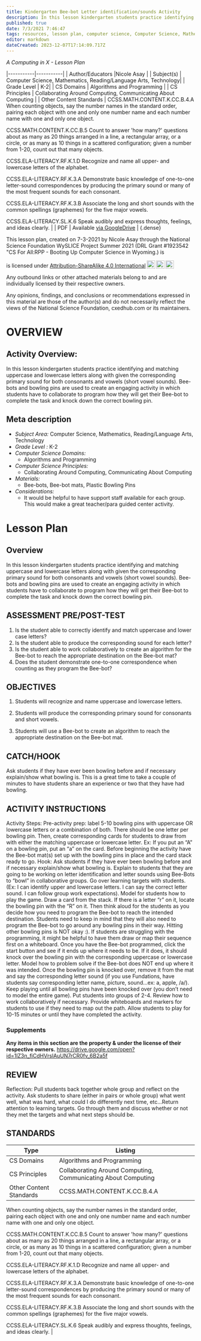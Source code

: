 ```yaml
---
title: Kindergarten Bee-bot Letter identification/sounds Activity
description: In this lesson kindergarten students practice identifying and matching uppercase and lowercase letters along with given the corresponding primary sound for both consonants and vowels (short vowel sounds). Bee-bots and bowling pins are used to create an engaging activity in which students have to collaborate to program how they will get their Bee-bot to complete the task and knock down the correct bowling pin.
published: true
date: 7/3/2021 7:46:47
tags: resources, lesson plan, computer science, Computer Science, Mathematics, Reading/Language Arts, Technology 
editor: markdown
dateCreated: 2023-12-07T17:14:09.717Z
---
```

*A Computing in X - Lesson Plan*

|-----------|-----------|
| Author/Educators |Nicole Asay |
| Subject(s) | Computer Science, Mathematics, Reading/Language Arts, Technology|
| Grade Level | K-2|
| CS Domains | Algorithms and Programming |
| CS Principles | Collaborating Around Computing, Communicating About Computing |
| Other Content Standards | CCSS.MATH.CONTENT.K.CC.B.4.A
When counting objects, say the number names in the standard order, pairing each object with one and only one number name and each number name with one and only one object.


CCSS.MATH.CONTENT.K.CC.B.5
Count to answer 'how many?' questions about as many as 20 things arranged in a line, a rectangular array, or a circle, or as many as 10 things in a scattered configuration; given a number from 1-20, count out that many objects.


CCSS.ELA-LITERACY.RF.K.1.D
Recognize and name all upper- and lowercase letters of the alphabet.


CCSS.ELA-LITERACY.RF.K.3.A
Demonstrate basic knowledge of one-to-one letter-sound correspondences by producing the primary sound or many of the most frequent sounds for each consonant.


CCSS.ELA-LITERACY.RF.K.3.B
Associate the long and short sounds with the common spellings (graphemes) for the five major vowels.


CCSS.ELA-LITERACY.SL.K.6
Speak audibly and express thoughts, feelings, and ideas clearly. | 
| PDF | Available [via GoogleDrive](https://drive.google.com/open?id=1IQw2DS1CWMGuaB1nBcjtKPlLuHAucPIW) |
{.dense}






This lesson plan, created on 7-3-2021 by Nicole Asay through the National Science Foundation WySLICE Project Summer 2021 (DRL Grant #1923542 "CS For All:RPP - Booting Up Computer Science in Wyoming.) is  <p xmlns:cc="http://creativecommons.org/ns#" >  is licensed under <a href="http://creativecommons.org/licenses/by-sa/4.0/?ref=chooser-v1" target="_blank" rel="license noopener noreferrer" style="display:inline-block;">Attribution-ShareAlike 4.0 International<img style="height:22px!important;margin-left:3px;vertical-align:text-bottom;" src="https://mirrors.creativecommons.org/presskit/icons/cc.svg?ref=chooser-v1"><img style="height:22px!important;margin-left:3px;vertical-align:text-bottom;" src="https://mirrors.creativecommons.org/presskit/icons/by.svg?ref=chooser-v1"><img style="height:22px!important;margin-left:3px;vertical-align:text-bottom;" src="https://mirrors.creativecommons.org/presskit/icons/sa.svg?ref=chooser-v1"></a></p>


Any outbound links or other attached materials belong to and are individually licensed by their respective owners. 


Any opinions, findings, and conclusions or recommendations expressed in this material are those of the author(s) and do not necessarily reflect the views of the National Science Foundation, cxedhub.com or its maintainers.


# OVERVIEW
## Activity Overview:  
In this lesson kindergarten students practice identifying and matching uppercase and lowercase letters along with given the corresponding primary sound for both consonants and vowels (short vowel sounds). Bee-bots and bowling pins are used to create an engaging activity in which students have to collaborate to program how they will get their Bee-bot to complete the task and knock down the correct bowling pin.
## Meta description
+ *Subject Area:* Computer Science, Mathematics, Reading/Language Arts, Technology 
+ *Grade Level :* K-2 
+ *Computer Science Domains:*
   + Algorithms and Programming
+ *Computer Science Principles:*
   + Collaborating Around Computing, Communicating About Computing
+ *Materials:* 
   + Bee-bots, Bee-bot mats, Plastic Bowling Pins
+ *Considerations:*
   + It would be helpful to have support staff available for each group. This would make a great teacher/para guided center activity.


# Lesson Plan
## Overview
In this lesson kindergarten students practice identifying and matching uppercase and lowercase letters along with given the corresponding primary sound for both consonants and vowels (short vowel sounds). Bee-bots and bowling pins are used to create an engaging activity in which students have to collaborate to program how they will get their Bee-bot to complete the task and knock down the correct bowling pin.
## ASSESSMENT PRE/POST-TEST
1. Is the student able to correctly identify and match uppercase and lower case letters?
2. Is the student able to produce the corresponding sound for each letter?
3. Is the student able to work collaboratively to create an algorithm for the Bee-bot to reach the appropriate destination on the Bee-bot mat?
4. Does the student demonstrate one-to-one correspondence when counting as they program the Bee-bot?
## OBJECTIVES
1. Students will recognize and name uppercase and lowercase letters.


2. Students will produce the corresponding primary sound for consonants and short vowels.


3. Students will use a Bee-bot to create an algorithm to reach the appropriate destination on the Bee-bot mat.


## CATCH/HOOK
Ask students if they have ever been bowling before and if necessary explain/show what bowling is. This is a great time to take a couple of minutes to have students share an experience or two that they have had bowling.


## ACTIVITY INSTRUCTIONS
Activity Steps:
Pre-activity prep: label 5-10 bowling pins with uppercase OR lowercase letters or a combination of both. There should be one letter per bowling pin. Then, create corresponding cards for students to draw from with either the matching uppercase or lowercase letter. Ex: If you put an “A” on a bowling pin, put an “a” on the card. Before beginning the activity have the Bee-bot mat(s) set up with the bowling pins in place and the card stack ready to go.
Hook: Ask students if they have ever been bowling before and if necessary explain/show what bowling is.
Explain to students that they are going to be working on letter identification and letter sounds using Bee-Bots to “bowl” in collaborative groups. Go over learning targets with students. (Ex: I can identify upper and lowercase letters. I can say the correct letter sound. I can follow group work expectations).
Model for students how to play the game. Draw a card from the stack. If there is a letter “r” on it, locate the bowling pin with the “R” on it. Then think aloud for the students as you decide how you need to program the Bee-bot to reach the intended destination. Students need to keep in mind that they will also need to program the Bee-bot to go around any bowling pins in their way. Hitting other bowling pins is NOT okay :). If students are struggling with the programming, it might be helpful to have them draw or map their sequence first on a whiteboard. Once you have the Bee-bot programmed, click the start button and see if it ends up where it needs to be. If it does, it should knock over the bowling pin with the corresponding uppercase or lowercase letter. Model how to problem solve if the Bee-bot does NOT end up where it was intended. Once the bowling pin is knocked over, remove it from the mat and say the corresponding letter sound (if you use Fundations, have students say corresponding letter name, picture, sound...ex: a, apple, /a/). Keep playing until all bowling pins have been knocked over (you don’t need to model the entire game).
Put students into groups of 2-4. Review how to work collaboratively if necessary. Provide whiteboards and markers for students to use if they need to map out the path. Allow students to play for 10-15 minutes or until they have completed the activity.


### Supplements
**Any items in this section are the property & under the license of their respective owners.**
https://drive.google.com/open?id=1lZ3n_fiCdHVrslAuUN7rCR0fv_6B2a5f




## REVIEW
Reflection: Pull students back together whole group and reflect on the activity. Ask students to share (either in pairs or whole group) what went well, what was hard, what could I do differently next time, etc...Return attention to learning targets. Go through them and discuss whether or not they met the targets and what next steps should be.
## STANDARDS        
| Type | Listing | 
|-----------|-----------|
| CS Domains  | Algorithms and Programming|
| CS Principles   | Collaborating Around Computing, Communicating About Computing|
| Other Content Standards | CCSS.MATH.CONTENT.K.CC.B.4.A
When counting objects, say the number names in the standard order, pairing each object with one and only one number name and each number name with one and only one object.


CCSS.MATH.CONTENT.K.CC.B.5
Count to answer 'how many?' questions about as many as 20 things arranged in a line, a rectangular array, or a circle, or as many as 10 things in a scattered configuration; given a number from 1-20, count out that many objects.


CCSS.ELA-LITERACY.RF.K.1.D
Recognize and name all upper- and lowercase letters of the alphabet.


CCSS.ELA-LITERACY.RF.K.3.A
Demonstrate basic knowledge of one-to-one letter-sound correspondences by producing the primary sound or many of the most frequent sounds for each consonant.


CCSS.ELA-LITERACY.RF.K.3.B
Associate the long and short sounds with the common spellings (graphemes) for the five major vowels.


CCSS.ELA-LITERACY.SL.K.6
Speak audibly and express thoughts, feelings, and ideas clearly.  |